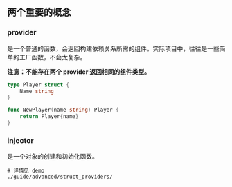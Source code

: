 ## 两个重要的概念

### provider
是一个普通的函数，会返回构建依赖关系所需的组件。实际项目中，往往是一些简单的工厂函数，不会太复杂。

**注意：不能存在两个 provider 返回相同的组件类型。**
```go
type Player struct {
	Name string
}

func NewPlayer(name string) Player {
	return Player{name}
}
```

### injector
是一个对象的创建和初始化函数。
```shell
# 详情见 demo
./guide/advanced/struct_providers/
```